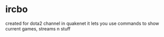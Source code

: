 ircbo
===

created for dota2 channel in quakenet
it lets you use commands to show current games, streams n stuff
